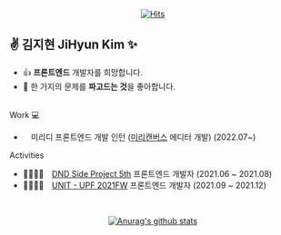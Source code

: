 <div align="center">
  
  [![Hits](https://hits.seeyoufarm.com/api/count/incr/badge.svg?url=https%3A%2F%2Fgithub.com%2Fkkjjhhbb&count_bg=%23A9D2FD&title_bg=%23555555&icon=&icon_color=%23E7E7E7&title=hits&edge_flat=false)](https://hits.seeyoufarm.com)
</div>
<h2> ✌ 김지현 JiHyun Kim ✨ </h2>

- 👍 **프론트엔드** 개발자를 희망합니다.
- 🥴 한 가지의 문제를 **파고드는 것**을 좋아합니다.<br><br>

Work 💻
- &emsp;미리디 프론트엔드 개발 인턴 (<a href="https://www.miricanvas.com/">미리캔버스</a> 에디터 개발) (2022.07~)

Activities

- 👨‍👩‍👧‍👦&emsp;<a href="https://dnd.ac/">DND Side Project 5th</a> 프론트엔드 개발자 (2021.06 ~ 2021.08)
- 👨‍👩‍👧‍👦&emsp;<a href="https://www.unit.center/">UNIT - UPF 2021FW</a> 프론트엔드 개발자 (2021.09 ~ 2021.12)
<br>
<div align="center">
  
  [![Anurag's github stats](https://github-readme-stats.vercel.app/api?username=kkjjhhbb)](https://github.com/anuraghazra/github-readme-stats)
</div>

